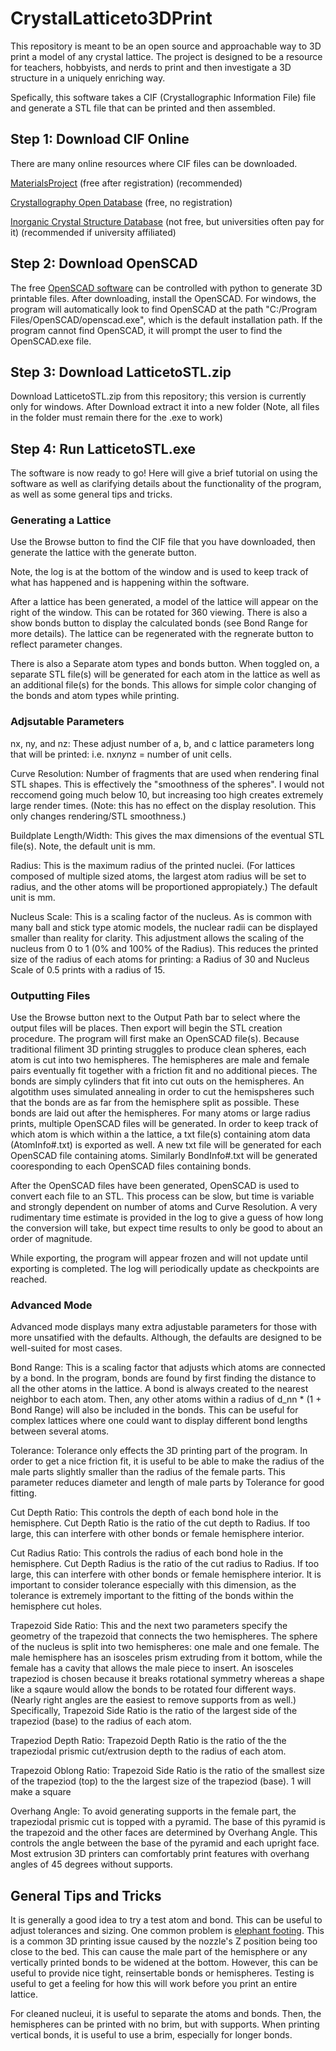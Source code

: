 # CrystalLatticeto3DPrint
This repository is meant to be an open source and approachable way to 3D print a model of any crystal lattice. The project is designed to be a resource for teachers, hobbyists, and nerds to print and then investigate a 3D structure in a uniquely enriching way.

Spefically, this software takes a CIF (Crystallographic Information File) file and generate a STL file that can be printed and then assembled.

## Step 1: Download CIF Online
There are many online resources where CIF files can be downloaded.

[MaterialsProject](https://materialsproject.org/) (free after registration) (recommended)

[Crystallography Open Database](http://crystallography.net/cod/) (free, no registration)

[Inorganic Crystal Structure Database](https://icsd.fiz-karlsruhe.de/) (not free, but universities often pay for it) (recommended if university affiliated)


## Step 2: Download OpenSCAD
The free [OpenSCAD software](https://openscad.org/) can be controlled with python to generate 3D printable files. After downloading, install the OpenSCAD. For windows, the program will automatically look to find OpenSCAD at the path "C:/Program Files/OpenSCAD/openscad.exe", which is the default installation path. If the program cannot find OpenSCAD, it will prompt the user to find the OpenSCAD.exe file.

## Step 3: Download LatticetoSTL.zip
Download LatticetoSTL.zip from this repository; this version is currently only for windows. After Download extract it into a new folder (Note, all files in the folder must remain there for the .exe to work)

## Step 4: Run LatticetoSTL.exe
The software is now ready to go! Here will give a brief tutorial on using the software as well as clarifying details about the functionality of the program, as well as some general tips and tricks.

### Generating a Lattice

Use the Browse button to find the CIF file that you have downloaded, then generate the lattice with the generate button.

Note, the log is at the bottom of the window and is used to keep track of what has happened and is happening within the software.

After a lattice has been generated, a model of the lattice will appear on the right of the window. This can be rotated for 360 viewing. There is also a show bonds button to display the calculated bonds (see Bond Range for more details). The lattice can be regenerated with the regnerate button to reflect parameter changes.

There is also a Separate atom types and bonds button. When toggled on, a separate STL file(s) will be generated for each atom in the lattice as well as an additional file(s) for the bonds. This allows for simple color changing of the bonds and atom types while printing.

### Adjsutable Parameters
nx, ny, and nz: These adjust number of a, b, and c lattice parameters long that will be printed: i.e. nx*ny*nz = number of unit cells.

Curve Resolution: Number of fragments that are used when rendering final STL shapes. This is effectively the "smoothness of the spheres". I would not reccomend going much below 10, but increasing too high creates extremely large render times. (Note: this has no effect on the display resolution. This only changes rendering/STL smoothness.)

Buildplate Length/Width: This gives the max dimensions of the eventual STL file(s). Note, the default unit is mm.

Radius: This is the maximum radius of the printed nuclei. (For lattices composed of multiple sized atoms, the largest atom radius will be set to radius, and the other atoms will be proportioned appropiately.) The default unit is mm. 

Nucleus Scale: This is a scaling factor of the nucleus. As is common with many ball and stick type atomic models, the nuclear radii can be displayed smaller than reality for clarity. This adjustment allows the scaling of the nucleus from 0 to 1 (0% and 100% of the Radius). This reduces the printed size of the radius of each atoms for printing: a Radius of 30 and Nucleus Scale of 0.5 prints with a radius of 15.

### Outputting Files
Use the Browse button next to the Output Path bar to select where the output files will be places. Then export will begin the STL creation procedure. The program will first make an OpenSCAD file(s). Because traditional filiment 3D printing struggles to produce clean spheres, each atom is cut into two hemispheres. The hemispheres are male and female pairs eventually fit together with a friction fit and no additional pieces. The bonds are simply cylinders that fit into cut outs on the hemispheres. An algotithm uses simulated annealing in order to cut the hemispsheres such that the bonds are as far from the hemisphere split as possible. These bonds are laid out after the hemispheres. For many atoms or large radius prints, multiple OpenSCAD files will be generated. In order to keep track of which atom is which within a the lattice, a txt file(s) containing atom data (AtomInfo#.txt) is exported as well. A new txt file will be generated for each OpenSCAD file containing atoms. Similarly BondInfo#.txt will be generated cooresponding to each OpenSCAD files containing bonds.

After the OpenSCAD files have been generated, OpenSCAD is used to convert each file to an STL. This process can be slow, but time is variable and strongly dependent on number of atoms and Curve Resolution. A very rudimentary time estimate is provided in the log to give a guess of how long the conversion will take, but expect time results to only be good to about an order of magnitude.

While exporting, the program will appear frozen and will not update until exporting is completed. The log will periodically update as checkpoints are reached.

### Advanced Mode
Advanced mode displays many extra adjustable parameters for those with more unsatified with the defaults. Although, the defaults are designed to be well-suited for most cases.

Bond Range: This is a scaling factor that adjusts which atoms are connected by a bond. In the program, bonds are found by first finding the distance to all the other atoms in the lattice. A bond is always created to the nearest neighbor to each atom. Then, any other atoms within a radius of d_nn * (1 + Bond Range) will also be included in the bonds. This can be useful for complex lattices where one could want to display different bond lengths between several atoms.

Tolerance: Tolerance only effects the 3D printing part of the program. In order to get a nice friction fit, it is useful to be able to make the radius of the male parts slightly smaller than the radius of the female parts. This parameter reduces diameter and length of male parts by Tolerance for good fitting.

Cut Depth Ratio: This controls the depth of each bond hole in the hemisphere. Cut Depth Ratio is the ratio of the cut depth to Radius. If too large, this can interfere with other bonds or female hemisphere interior.

Cut Radius Ratio: This controls the radius of each bond hole in the hemisphere. Cut Depth Radius is the ratio of the cut radius to Radius. If too large, this can interfere with other bonds or female hemisphere interior. It is important to consider tolerance especially with this dimension, as the tolerance is extremely important to the fitting of the bonds within the hemisphere cut holes.

Trapezoid Side Ratio: This and the next two parameters specify the geometry of the trapezoid that connects the two hemispheres. The sphere of the nucleus is split into two hemispheres: one male and one female. The male hemisphere has an isosceles prism extruding from it bottom, while the female has a cavity that allows the male piece to insert. An isosceles trapeziod is chosen because it breaks rotational symmetry whereas a shape like a sqaure would allow the bonds to be rotated four different ways. (Nearly right angles are the easiest to remove supports from as well.) Specifically, Trapezoid Side Ratio is the ratio of the largest side of the trapeziod (base) to the radius of each atom.

Trapeziod Depth Ratio: Trapezoid Depth Ratio is the ratio of the the trapeziodal prismic cut/extrusion depth to the radius of each atom.

Trapezoid Oblong Ratio: Trapezoid Side Ratio is the ratio of the smallest size of the trapeziod (top) to the the largest size of the trapeziod (base). 1 will make a square

Overhang Angle: To avoid generating supports in the female part, the trapeziodal prismic cut is topped with a pyramid. The base of this pyramid is the trapezoid and the other faces are determined by Overhang Angle. This controls the angle between the base of the pyramid and each upright face. Most extrusion 3D printers can comfortably print features with overhang angles of 45 degrees without supports.

## General Tips and Tricks
It is generally a good idea to try a test atom and bond. This can be useful to adjust tolerances and sizing. One common problem is [elephant footing](https://help.prusa3d.com/article/elephant-foot-compensation_114487). This is a common 3D printing issue caused by the nozzle's Z position being too close to the bed. This can cause the male part of the hemisphere or any vertically printed bonds to be widened at the bottom. However, this can be useful to provide nice tight, reinsertable bonds or hemispheres. Testing is useful to get a feeling for how this will work before you print an entire lattice.

For cleaned nucleui, it is useful to separate the atoms and bonds. Then, the hemispheres can be printed with no brim, but with supports. When printing vertical bonds, it is useful to use a brim, especially for longer bonds.

